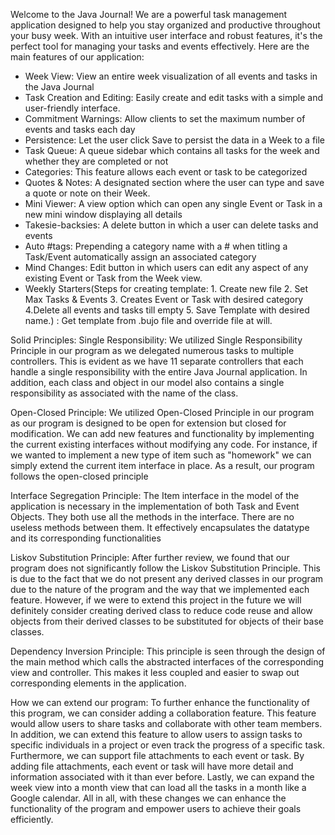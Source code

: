 Welcome to the Java Journal! We are a powerful task management application designed to help you stay organized and productive throughout your busy week. With an intuitive user interface and robust features, it's the perfect tool for managing your tasks and events effectively. Here are the main features of our application:

- Week View: View an entire week visualization of all events and tasks in the Java Journal
- Task Creation and Editing: Easily create and edit tasks with a simple and user-friendly interface.
- Commitment Warnings: Allow clients to set the maximum number of events and tasks each day
- Persistence: Let the user click Save to persist the data in a Week to a file
- Task Queue: A queue sidebar which contains all tasks for the week and whether they are completed or not
- Categories: This feature allows each event or task to be categorized
- Quotes & Notes: A designated section where the user can type and save a quote or note on their Week.
- Mini Viewer: A view option which can open any single Event or Task in a new mini window displaying all details
- Takesie-backsies: A delete button in which a user can delete tasks and events
- Auto #tags: Prepending a category name with a # when titling a Task/Event automatically assign an associated category
- Mind Changes: Edit button in which users can edit any aspect of any existing Event or Task from the Week view.
- Weekly Starters(Steps for creating template: 1. Create new file 2. Set Max Tasks & Events 3. Creates Event or Task with desired category 4.Delete all events and tasks till empty 5. Save Template with desired name.) : Get template from .bujo file and override file at will.


Solid Principles:
Single Responsibility: We utilized Single Responsibility Principle in our program as we delegated numerous tasks to multiple controllers. This is evident as we have 11 separate controllers that each handle a single responsibility with the entire Java Journal application. In addition, each class and object in our model also contains a single responsibility as associated with the name of the class.

Open-Closed Principle: We utilized Open-Closed Principle in our program as our program is designed to be open for extension but closed for modification. We can add new features and functionality by implementing the current existing interfaces without modifying any code. For instance, if we wanted to implement a new type of item such as "homework" we can simply extend the current item interface in place. As a result, our program follows the open-closed principle

Interface Segregation Principle: The Item interface in the model of the application is necessary in the implementation of both Task and Event Objects. They both use all the methods in the interface. There are no useless methods between them. It effectively encapsulates the datatype and its corresponding functionalities

Liskov Substitution Principle: After further review, we found that our program does not significantly follow the Liskov Substitution Principle. This is due to the fact that we do not present any derived classes in our program due to the nature of the program and the way that we implemented each feature. However, if we were to extend this project in the future we will definitely consider creating derived class to reduce code reuse and allow objects from their derived classes to be substituted for objects of their base classes.

Dependency Inversion Principle: This principle is seen through the design of the main method which calls the abstracted interfaces of the corresponding view and controller. This makes it less coupled and easier to swap out corresponding elements in the application.

How we can extend our program: To further enhance the functionality of this program, we can consider adding a collaboration feature. This feature would allow users to share tasks and collaborate with other team members. In addition, we can extend this feature to allow users to assign tasks to specific individuals in a project or even track the progress of a specific task. Furthermore, we can support file attachments to each event or task. By adding file attachments, each event or task will have more detail and information associated with it than ever before. Lastly, we can expand the week view into a month view that can load all the tasks in a month like a Google calendar. All in all, with these changes we can enhance the functionality of the program and empower users to achieve their goals efficiently.
